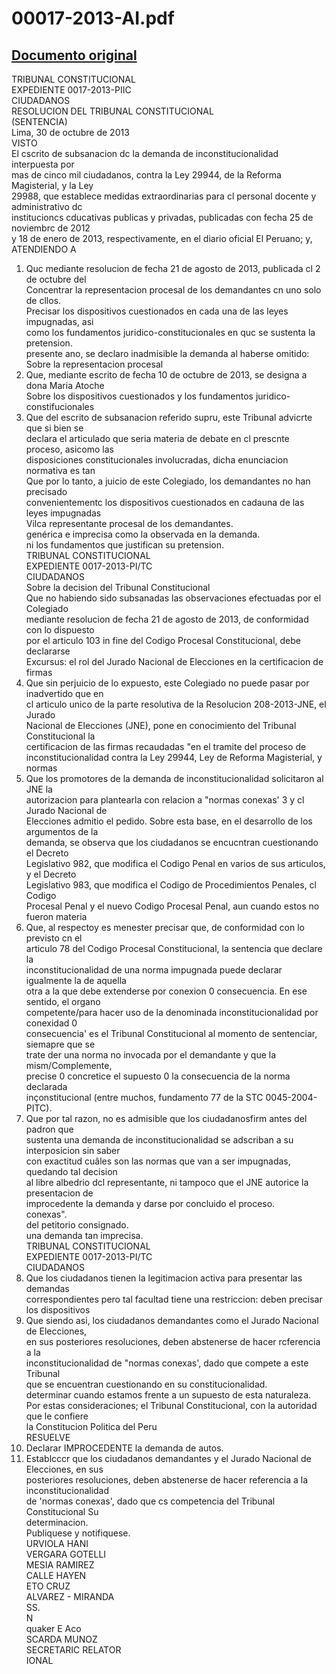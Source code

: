 
00017-2013-AI.pdf
=================
  
[Documento original](https://tc.gob.pe/jurisprudencia/2014/00017-2013-AI.pdf)  
---  
TRIBUNAL CONSTITUCIONAL  
EXPEDIENTE 0017-2013-PIIC  
CIUDADANOS  
RESOLUCION DEL TRIBUNAL CONSTITUCIONAL  
(SENTENCIA)  
Lima, 30 de octubre de 2013  
VISTO  
El cscrito de subsanacion dc la demanda de inconstitucionalidad interpuesta por  
mas de cinco mil ciudadanos, contra la Ley 29944, de la Reforma Magisterial, y la Ley  
29988, que establece medidas extraordinarias para cl personal docente y administrativo dc  
institucioncs cducativas publicas y privadas, publicadas con fecha 25 de noviembrc de 2012  
y 18 de enero de 2013, respectivamente, en el diario oficial El Peruano; y,  
ATENDIENDO A  
1. Quc mediante resolucion de fecha 21 de agosto de 2013, publicada cl 2 de octubre del  
Concentrar la representacion procesal de los demandantes cn uno solo de cllos.  
Precisar los dispositivos cuestionados en cada una de las leyes impugnadas, asi  
como los fundamentos juridico-constitucionales en quc se sustenta la pretension.  
presente ano, se declaro inadmisible la demanda al haberse omitido:  
Sobre la representacion procesal  
2. Que, mediante escrito de fecha 10 de octubre de 2013, se designa a dona Maria Atoche  
Sobre los dispositivos cuestionados y los fundamentos juridico-constifucionales  
3. Que del escrito de subsanacion referido supru, este Tribunal advicrte que si bien se  
declara el articulado que seria materia de debate en cl prescnte proceso, asicomo las  
disposiciones constitucionales involucradas, dicha enunciacion normativa es tan  
Que por lo tanto, a juicio de este Colegiado, los demandantes no han precisado  
convenientementc los dispositivos cuestionados en cadauna de las leyes impugnadas  
Vilca representante procesal de los demandantes.  
genérica e imprecisa como la observada en la demanda.  
ni los fundamentos que justifican su pretension.  
TRIBUNAL CONSTITUCIONAL  
EXPEDIENTE 0017-2013-PI/TC  
CIUDADANOS  
Sobre la decision del Tribunal Constitucional  
Que no habiendo sido subsanadas las observaciones efectuadas por el Colegiado  
mediante resolucion de fecha 21 de agosto de 2013, de conformidad con lo dispuesto  
por el articulo 103 in fine del Codigo Procesal Constitucional, debe declararse  
Excursus: el rol del Jurado Nacional de Elecciones en la certificacion de firmas  
6. Que sin perjuicio de lo expuesto, este Colegiado no puede pasar por inadvertido que en  
cl articulo unico de la parte resolutiva de la Resolucion 208-2013-JNE, el Jurado  
Nacional de Elecciones (JNE), pone en conocimiento del Tribunal Constitucional la  
certificacion de las firmas recaudadas "en el tramite del proceso de  
inconstitucionalidad contra la Ley 29944, Ley de Reforma Magisterial, y normas  
7. Que los promotores de la demanda de inconstitucionalidad solicitaron al JNE la  
autorizacion para plantearla con relacion a "normas conexas' 3 y cl Jurado Nacional de  
Elecciones admitio el pedido. Sobre esta base, en el desarrollo de los argumentos de la  
demanda, se observa que los ciudadanos se encucntran cuestionando el Decreto  
Legislativo 982, que modifica el Codigo Penal en varios de sus articulos, y el Decreto  
Legislativo 983, que modifica el Codigo de Procedimientos Penales, cl Codigo  
Procesal Penal y el nuevo Codigo Procesal Penal, aun cuando estos no fueron materia  
18. Que, al respectoy es menester precisar que, de conformidad con lo previsto cn el  
articulo 78 del Codigo Procesal Constitucional, la sentencia que declare la  
inconstitucionalidad de una norma impugnada puede declarar igualmente la de aquella  
otra a la que debe extenderse por conexion 0 consecuencia. En ese sentido, el organo  
competente/para hacer uso de la denominada inconstitucionalidad por conexidad 0  
consecuencia' es el Tribunal Constitucional al momento de sentenciar, siemapre que se  
trate der una norma no invocada por el demandante y que la mism/Complemente,  
precise 0 concretice el supuesto 0 la consecuencia de la norma declarada  
inçonstitucional (entre muchos, fundamento 77 de la STC 0045-2004-PITC).  
9. Que por tal razon, no es admisible que los ciudadanosfirm antes del padron que  
sustenta una demanda de inconstitucionalidad se adscriban a su interposicion sin saber  
con exactitud cuâles son las normas que van a ser impugnadas, quedando tal decision  
al libre albedrio dcl representante, ni tampoco que el JNE autorice la presentacion de  
improcedente la demanda y darse por concluido el proceso.  
conexas".  
del petitorio consignado.  
una demanda tan imprecisa.  
TRIBUNAL CONSTITUCIONAL  
EXPEDIENTE 0017-2013-PI/TC  
CIUDADANOS  
10. Que los ciudadanos tienen la legitimacion activa para presentar las demandas  
correspondientes pero tal facultad tiene una restriccion: deben precisar los dispositivos  
11. Que siendo asi, los ciudadanos demandantes como el Jurado Nacional de Elecciones,  
en sus posteriores resoluciones, deben abstenerse de hacer rcferencia a la  
inconstitucionalidad de "normas conexas', dado que compete a este Tribunal  
que se encuentran cuestionando en su constitucionalidad.  
determinar cuando estamos frente a un supuesto de esta naturaleza.  
Por estas consideraciones; el Tribunal Constitucional, con la autoridad que le confiere  
la Constitucion Politica del Peru  
RESUELVE  
1. Declarar IMPROCEDENTE la demanda de autos.  
2. Establcccr que los ciudadanos demandantes y el Jurado Nacional de Elecciones, en sus  
posteriores resoluciones, deben abstenerse de hacer referencia a la inconstitucionalidad  
de 'normas conexas', dado que cs competencia del Tribunal Constitucional Su  
determinacion.  
Publiquese y notifiquese.  
URVIOLA HANI  
VERGARA GOTELLI  
MESIA RAMIREZ  
CALLE HAYEN  
ETO CRUZ  
ALVAREZ - MIRANDA  
SS.  
N  
quaker E Aco  
SCARDA MUNOZ  
SECRETARIC RELATOR  
IONAL